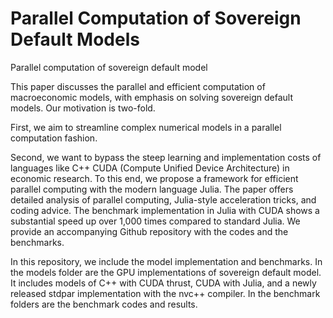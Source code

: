 # Parallel Computation of Sovereign Default Models
Parallel computation of sovereign default model

This paper discusses the parallel and efficient computation of macroeconomic models, with emphasis on solving sovereign default models. Our motivation is two-fold.

First, we aim to streamline complex numerical models in a parallel computation fashion. 

Second, we want to bypass the steep learning and implementation costs of languages like C++ CUDA (Compute Unified Device Architecture) in economic research. To this end, we propose a framework for efficient parallel computing with the modern language Julia. The paper offers detailed analysis of parallel computing, Julia-style acceleration tricks, and coding advice. The benchmark implementation in Julia with CUDA shows a substantial speed up over 1,000 times compared to standard Julia. We provide an accompanying Github repository with the codes and the benchmarks. 

In this repository, we include the model implementation and benchmarks. In the models folder are the GPU implementations of sovereign default model. It includes models of C++ with CUDA thrust, CUDA with Julia, and a newly released stdpar implementation with the nvc++ compiler. In the benchmark folders are the benchmark codes and results.

